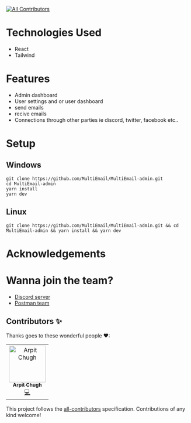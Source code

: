<!-- ALL-CONTRIBUTORS-BADGE:START - Do not remove or modify this section -->
[![All Contributors](https://img.shields.io/badge/all_contributors-1-orange.svg?style=flat-square)](#contributors-)
<!-- ALL-CONTRIBUTORS-BADGE:END -->


# Technologies Used

-  React
-  Tailwind

# Features

-   Admin dashboard
-   User settings and or user dashboard
-   send emails
-   recive emails
-   Connections through other parties ie discord, twitter, facebook etc..

# Setup

## Windows

```
git clone https://github.com/MultiEmail/MultiEmail-admin.git
cd MultiEmail-admin
yarn install
yarn dev
```

## Linux

```
git clone https://github.com/MultiEmail/MultiEmail-admin.git && cd MultiEmail-admin && yarn install && yarn dev
```

# Acknowledgements

# Wanna join the team?

-   [Discord server](https://discord.gg/8kTdfWmuQa)
-   [Postman team](https://www.postman.com/multiemail/workspace/muti-email-rest-api/overview)

## Contributors ✨

Thanks goes to these wonderful people ❤:
<!-- ALL-CONTRIBUTORS-LIST:START - Do not remove or modify this section -->
<!-- prettier-ignore-start -->
<!-- markdownlint-disable -->
<table>
  <tbody>
    <tr>
      <td align="center"><a href="https://arpitchugh.live/"><img src="https://avatars.githubusercontent.com/u/63435960?v=4?s=100" width="100px;" alt="Arpit Chugh"/><br /><sub><b>Arpit Chugh</b></sub></a><br /><a href="https://github.com/MultiEmail/MultiEmail-admin/commits?author=Arpitchugh" title="Code">💻</a></td>
    </tr>
  </tbody>
  <tfoot>
    
  </tfoot>
</table>

<!-- markdownlint-restore -->
<!-- prettier-ignore-end -->

<!-- ALL-CONTRIBUTORS-LIST:END -->

<!-- ALL-CONTRIBUTORS-LIST:START - Do not remove or modify this section -->
<!-- prettier-ignore-start -->
<!-- markdownlint-disable -->
<!-- markdownlint-restore -->
<!-- prettier-ignore-end -->

<!-- ALL-CONTRIBUTORS-LIST:END -->

This project follows the [all-contributors](https://github.com/all-contributors/all-contributors) specification. Contributions of any kind welcome!
